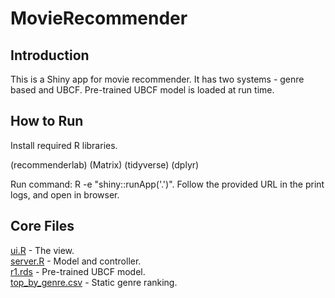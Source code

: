 # MovieRecommender
## Introduction
This is a Shiny app for movie recommender. It has two systems - genre based and UBCF. Pre-trained UBCF model is loaded at run time.

## How to Run
Install required R libraries.  

(recommenderlab)
(Matrix)
(tidyverse)
(dplyr)

Run command: R -e "shiny::runApp('.')". 
Follow the provided URL in the print logs, and open in browser.

## Core Files
[ui.R](ui.R) - The view.  
[server.R](server.R) - Model and controller.  
[r1.rds](r1.rds) - Pre-trained UBCF model.  
[top_by_genre.csv](top_by_genre.csv) - Static genre ranking.  

